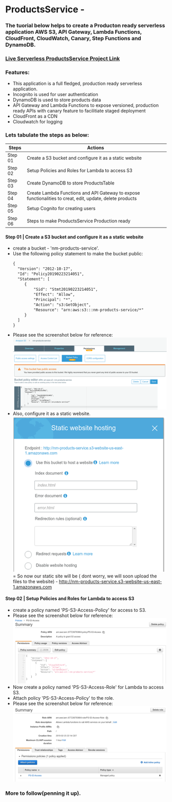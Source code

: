 # ProductsService - 
### The tuorial below helps to create a Producton ready serverless application AWS S3, API Gateway, Lambda Functions, CloudFront, CloudWatch, Canary,  Step Functions and DynamoDB.
### [Live Serverless ProductsService Project Link](http://nm-products-service.s3-website-us-east-1.amazonaws.com/)
### Features:
- This application is a full fledged, production ready serverless application.
- Incognito is used for user authentication
- DynamoDB is used to store products data 
- API Gateway and Lambda Functions to expose versioned, production ready APIs with canary feature to facilitiate staged deployment
- CloudFront as a CDN 
- Cloudwatch for logging 

### Lets tabulate the steps as below:
Steps | Actions
------------ | -------------
Step 01  | Create a S3 bucket and configure it as a static website
Step 02  | Setup Policies and Roles for Lambda to access S3
Step 03  | Create DynamoDB to store ProductsTable
Step 04  | Create Lambda Functions and API Gateway to expose functionalities to creat, edit, update, delete products
Step 05  | Setup Cognito for creating users
Step 06  | Steps to make ProductsService Production ready

#### Step 01  | Create a S3 bucket and configure it as a static website
 - create a bucket - 'nm-products-service'.
 - Use the following policy statement to make the bucket public:
   ```
   {
     "Version": "2012-10-17",
     "Id": "Policy20190223214051",
     "Statement": [
        {
            "Sid": "Stmt20190223214051",
            "Effect": "Allow",
            "Principal": "*",
            "Action": "s3:GetObject",
            "Resource": "arn:aws:s3:::nm-products-service/*"
        }
     ]
   } 
   ```
 - Please see the screenshot below for reference:
 ![Step 01 - S3 bucket with public access](./images/step01bucketwithpublicaccess.PNG)
 - Also, configure it as a static website.
 ![Step 01 - S3 bucket with configured as static website](./images/step01bucketaswebsite.PNG)
 = So now our static site will be ( dont worry, we will soon upload the files to the website) - http://nm-products-service.s3-website-us-east-1.amazonaws.com
 
#### Step 02  | Setup Policies and Roles for Lambda to access S3
 - create a policy named 'PS-S3-Access-Policy' for access to S3.
 - Please see the screenshot below for reference:
 ![Step 02 - 'PS-S3-Access-Policy' policy for access to S3](./images/step02policyfors3acess.PNG)
 - Now create a policy named 'PS-S3-Access-Role' for Lambda to access S3.
 - Attach policy 'PS-S3-Access-Policy' to the role.
 - Please see the screenshot below for reference:
 ![Step 02 - 'PS-S3-Access-Role' role for access to S3](./images/step02rolefors3acess.PNG)
 
 
### More to follow(penning it up).